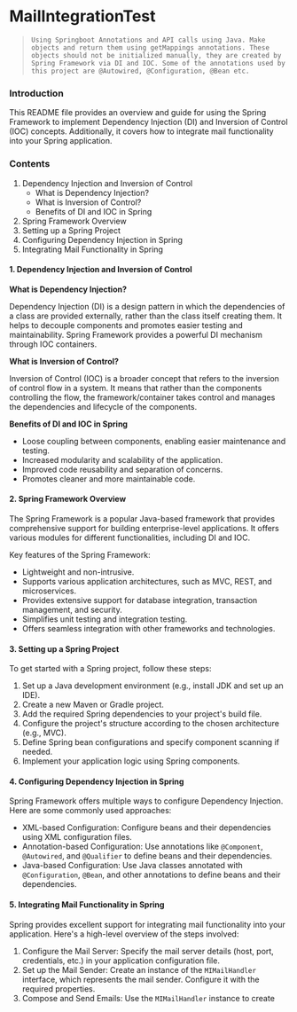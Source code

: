 # MailIntegrationTest
> `Using Springboot Annotations and API calls using Java.
Make objects and return them using getMappings annotations.
These objects should not be initialized manually, they are created by Spring Framework via DI and IOC. Some of the annotations used by this project are @Autowired, @Configuration, @Bean etc.`

### Introduction

This README file provides an overview and guide for using the Spring Framework to implement Dependency Injection (DI) and Inversion of Control (IOC) concepts. Additionally, it covers how to integrate mail functionality into your Spring application.

### Contents

1. Dependency Injection and Inversion of Control
    * What is Dependency Injection?
    * What is Inversion of Control?
    * Benefits of DI and IOC in Spring
2. Spring Framework Overview
3. Setting up a Spring Project
4. Configuring Dependency Injection in Spring
5. Integrating Mail Functionality in Spring

#### 1. Dependency Injection and Inversion of Control

**What is Dependency Injection?**

Dependency Injection (DI) is a design pattern in which the dependencies of a class are provided externally, rather than the class itself creating them. It helps to decouple components and promotes easier testing and maintainability. Spring Framework provides a powerful DI mechanism through IOC containers.

**What is Inversion of Control?**

Inversion of Control (IOC) is a broader concept that refers to the inversion of control flow in a system. It means that rather than the components controlling the flow, the framework/container takes control and manages the dependencies and lifecycle of the components.

**Benefits of DI and IOC in Spring**

* Loose coupling between components, enabling easier maintenance and testing.
* Increased modularity and scalability of the application.
* Improved code reusability and separation of concerns.
* Promotes cleaner and more maintainable code.
  
#### 2. Spring Framework Overview

The Spring Framework is a popular Java-based framework that provides comprehensive support for building enterprise-level applications. It offers various modules for different functionalities, including DI and IOC.

Key features of the Spring Framework:

* Lightweight and non-intrusive.
* Supports various application architectures, such as MVC, REST, and microservices.
* Provides extensive support for database integration, transaction management, and security.
* Simplifies unit testing and integration testing.
* Offers seamless integration with other frameworks and technologies.

#### 3. Setting up a Spring Project

To get started with a Spring project, follow these steps:

1. Set up a Java development environment (e.g., install JDK and set up an IDE).
1. Create a new Maven or Gradle project.
1. Add the required Spring dependencies to your project's build file.
1. Configure the project's structure according to the chosen architecture (e.g., MVC).
1. Define Spring bean configurations and specify component scanning if needed.
1. Implement your application logic using Spring components.
  
#### 4. Configuring Dependency Injection in Spring

Spring Framework offers multiple ways to configure Dependency Injection. Here are some commonly used approaches:

* XML-based Configuration: Configure beans and their dependencies using XML configuration files.
* Annotation-based Configuration: Use annotations like `@Component`, `@Autowired`, and `@Qualifier` to define beans and their dependencies.
* Java-based Configuration: Use Java classes annotated with `@Configuration`, `@Bean`, and other annotations to define beans and their dependencies.
  
#### 5. Integrating Mail Functionality in Spring
Spring provides excellent support for integrating mail functionality into your application. Here's a high-level overview of the steps involved:

1. Configure the Mail Server: Specify the mail server details (host, port, credentials, etc.) in your application configuration file.
1. Set up the Mail Sender: Create an instance of the `MIMailHandler` interface, which represents the mail sender. Configure it with the required properties.
1. Compose and Send Emails: Use the `MIMailHandler` instance to create
